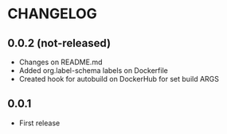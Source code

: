 # CHANGELOG

## 0.0.2 (not-released)
- Changes on README.md
- Added org.label-schema labels on Dockerfile
- Created hook for autobuild on DockerHub for set build ARGS

## 0.0.1

- First release
